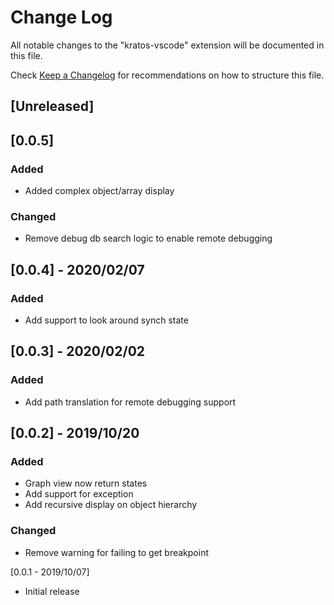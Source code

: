 # Change Log

All notable changes to the "kratos-vscode" extension will be documented in this file.

Check [Keep a Changelog](http://keepachangelog.com/) for recommendations on how to structure this file.


## [Unreleased]

## [0.0.5]
### Added
- Added complex object/array display

### Changed
- Remove debug db search logic to enable remote debugging

## [0.0.4] - 2020/02/07
### Added
- Add support to look around synch state

## [0.0.3] - 2020/02/02
### Added
- Add path translation for remote debugging support


## [0.0.2] - 2019/10/20
### Added
- Graph view now return states
- Add support for exception
- Add recursive display on object hierarchy

### Changed
- Remove warning for failing to get breakpoint

[0.0.1 - 2019/10/07]
- Initial release
